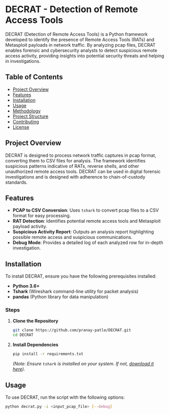 # DECRAT - Detection of Remote Access Tools

DECRAT (Detection of Remote Access Tools) is a Python framework developed to identify the presence of Remote Access Tools (RATs) and Metasploit payloads in network traffic. By analyzing pcap files, DECRAT enables forensic and cybersecurity analysts to detect suspicious remote access activity, providing insights into potential security threats and helping in investigations.

## Table of Contents
- [Project Overview](#project-overview)
- [Features](#features)
- [Installation](#installation)
- [Usage](#usage)
- [Methodology](#methodology)
- [Project Structure](#project-structure)
- [Contributing](#contributing)
- [License](#license)

## Project Overview

DECRAT is designed to process network traffic captures in pcap format, converting them to CSV files for analysis. The framework identifies suspicious patterns indicative of RATs, reverse shells, and other unauthorized remote access tools. DECRAT can be used in digital forensic investigations and is designed with adherence to chain-of-custody standards.

## Features

- **PCAP to CSV Conversion**: Uses `tshark` to convert pcap files to a CSV format for easy processing.
- **RAT Detection**: Identifies potential remote access tools and Metasploit payload activity.
- **Suspicious Activity Report**: Outputs an analysis report highlighting possible remote access and suspicious communications.
- **Debug Mode**: Provides a detailed log of each analyzed row for in-depth investigation.

## Installation

To install DECRAT, ensure you have the following prerequisites installed:
- **Python 3.6+**
- **Tshark** (Wireshark command-line utility for packet analysis)
- **pandas** (Python library for data manipulation)

### Steps

1. **Clone the Repository**
    ```bash
    git clone https://github.com/pranay-patle/DECRAT.git
    cd DECRAT
    ```

2. **Install Dependencies**
    ```bash
    pip install -r requirements.txt
    ```
    *(Note: Ensure `tshark` is installed on your system. If not, [download it here](https://www.wireshark.org/#download)).*

## Usage

To use DECRAT, run the script with the following options:

```bash
python decrat.py -i <input_pcap_file> [--debug]
